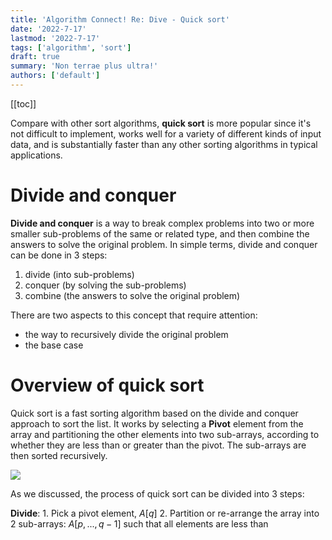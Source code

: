 ```yaml
---
title: 'Algorithm Connect! Re: Dive - Quick sort'
date: '2022-7-17'
lastmod: '2022-7-17'
tags: ['algorithm', 'sort']
draft: true
summary: 'Non terrae plus ultra!'
authors: ['default']
---
```


[[toc]]

Compare with other sort algorithms, __quick sort__ is more popular since it's not difficult to implement, works well for a variety of different kinds of input data, and is substantially faster than any other sorting algorithms in typical applications.

# Divide and conquer

__Divide and conquer__ is a way to break complex problems into two or more smaller sub-problems of the same or related type, and then combine the answers to solve the original problem. In simple terms, divide and conquer can be done in 3 steps:

1. divide (into sub-problems)
2. conquer (by solving the sub-problems)
3. combine (the answers to solve the original problem)

There are two aspects to this concept that require attention:

- the way to recursively divide the original problem
- the base case

# Overview of quick sort

Quick sort is a fast sorting algorithm based on the divide and conquer approach to sort the list. It works by selecting a __Pivot__ element from the array and partitioning the other elements into two sub-arrays, according to whether they are less than or greater than the pivot. The sub-arrays are then sorted recursively.

![](https://bebopfzj.oss-cn-hangzhou.aliyuncs.com/blog/202207182253627.png)

As we discussed, the process of quick sort can be divided into 3 steps:

__Divide__:
    1. Pick a pivot element, $A[q]$
    2. Partition or re-arrange the array into 2 sub-arrays: $A[p,...,q-1]$ such that all elements are less than 


